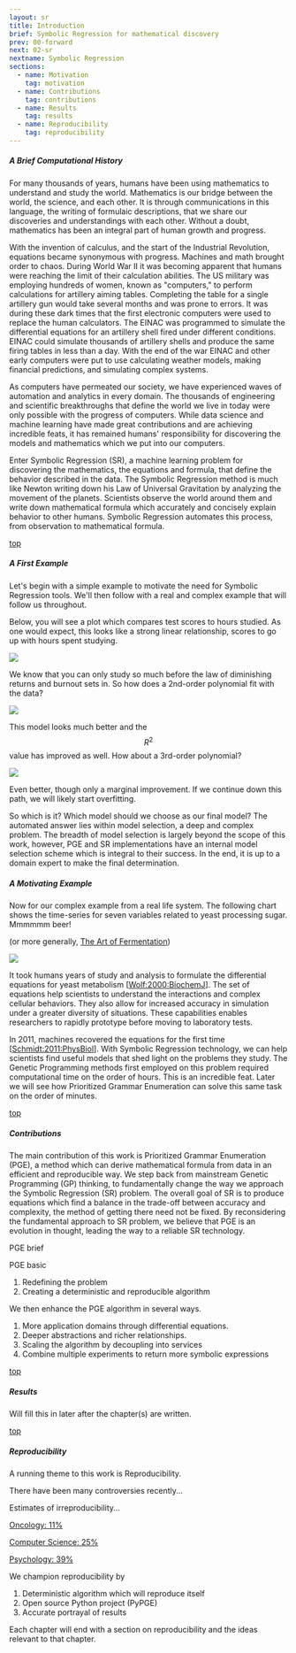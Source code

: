 ```yaml
---
layout: sr
title: Introduction
brief: Symbolic Regression for mathematical discovery
prev: 00-forward
next: 02-sr
nextname: Symbolic Regression
sections:
  - name: Motivation
    tag: motivation
  - name: Contributions
    tag: contributions
  - name: Results
    tag: results
  - name: Reproducibility
    tag: reproducibility
---
```





##### A Brief Computational History

For many thousands of years,
humans have been using mathematics
to understand and study the world.
Mathematics is our bridge
between the world, the science, and each other.
It is through communications in this language,
the writing of formulaic descriptions,
that we share our discoveries and understandings
with each other.
Without a doubt, 
mathematics has been an integral
part of human growth and progress.

With the invention of calculus,
and the start of the Industrial Revolution,
equations became synonymous with progress.
Machines and math brought order to chaos.
During World War II
it was becoming apparent
that humans were reaching the limit of 
their calculation abilities.
The US military was employing hundreds
of women, known as "computers," to perform
calculations for artillery aiming tables.
Completing the table for a single artillery gun 
would take several months and was prone to errors.
It was during these dark times
that the first electronic computers were used
to replace the human calculators.
The EINAC was programmed to simulate the
differential equations for an 
artillery shell fired under different conditions.
EINAC could simulate thousands of artillery shells
and produce the same firing tables in less than a day.
With the end of the war EINAC and
other early computers were put
to use calculating weather models,
making financial predictions,
and simulating complex systems.

As computers have permeated our society,
we have experienced waves of automation
and analytics in every domain.
The thousands of engineering and scientific
breakthroughs that define the world we live in today
were only possible with the progress of computers.
While data science and machine learning
have made great contributions and are
achieving incredible feats,
it has remained humans'
responsibility for discovering
the models and mathematics 
which we put into our computers.

Enter Symbolic Regression (SR), 
a machine learning problem
for discovering the mathematics, 
the equations and formula,
that define the behavior
described in the data.
The Symbolic Regression method
is much like Newton writing down his
Law of Universal Gravitation
by analyzing the movement of the planets.
Scientists observe the world around them
and write down mathematical formula
which accurately and concisely
explain behavior to other humans.
Symbolic Regression automates this process,
from observation to mathematical formula.




<div id="motivation">
<a class="right" href="#top">top</a>
</div>


##### A First Example

Let's begin with a simple example
to motivate the need for 
Symbolic Regression tools.
We'll then follow with a
real and complex example 
that will follow us throughout.


Below, you will see a plot
which compares test scores
to hours studied.
As one would expect,
this looks like a strong linear relationship,
scores to go up with
hours spent studying.

<div>
<img class="responsive-img" src="/sr/img/intro/linreg-p1.png">
</div>

We know that you can only study so much
before the law of diminishing returns 
and burnout sets in.
So how does a 2nd-order polynomial
fit with the data?

<div>
<img class="responsive-img" src="/sr/img/intro/linreg-p2.png">
</div>

This model looks much better and the $$R^2$$ value has improved as well.
How about a 3rd-order polynomial?

<div>
<img class="responsive-img" src="/sr/img/intro/linreg-p3.png">
</div>

Even better, though only a marginal improvement.
If we continue down this path,
we will likely start overfitting.

So which is it? 
Which model should we choose as our final model?
The automated answer lies within model selection,
a deep and complex problem. 
The breadth of model selection
is largely beyond the scope of this work,
however,
PGE and SR implementations
have an internal model selection
scheme which is integral to their success.
In the end, it is up to a domain expert
to make the final determination.

##### A Motivating Example

Now for our complex example from a real life system.
The following chart shows the time-series for
seven variables related to yeast processing sugar.
Mmmmmm beer! 

(or more generally, 
[The Art of Fermentation](http://www.amazon.com/The-Art-Fermentation-Exploration-Essential-ebook/dp/B0083JQCF2))


<div>
<img class="responsive-img" src="/sr/img/intro/yeast.png">
</div>


It took humans years of study and analysis
to formulate the differential equations for
yeast metabolism 
[[Wolf:2000:BiochemJ](http://www.ncbi.nlm.nih.gov/pubmed/10702114)].
The set of equations 
help scientists to understand the
interactions and complex cellular behaviors.
They also
allow for increased accuracy in simulation
under a greater diversity of situations.
These capabilities
enables researchers to rapidly
prototype before moving to 
laboratory tests.

In 2011, machines recovered the equations
for the first time 
[[Schmidt:2011:PhysBiol](http://www.ncbi.nlm.nih.gov/pubmed/21832805)]. 
With Symbolic Regression technology,
we can help scientists find useful models
that shed light on the problems they study.
The Genetic Programming methods first employed
on this problem required computational time
on the order of hours.
This is an incredible feat.
Later we will see how 
Prioritized Grammar Enumeration
can solve this same task
on the order of minutes.












<div id="contributions">
<a class="right" href="#top">top</a>
</div>

##### Contributions

The main contribution of this work is 
Prioritized Grammar Enumeration (PGE),
a method which can derive
mathematical formula from data
in an efficient and reproducible way.
We step back from mainstream 
Genetic Programming (GP) thinking,
to fundamentally change the way we
approach the Symbolic Regression (SR) problem.
The overall goal of SR is to produce
equations which find a balance in the
trade-off between accuracy and complexity,
the method of getting there need 
not be fixed.
By reconsidering the fundamental approach to SR problem,
we believe that PGE is an evolution in thought,
leading the way to a reliable SR technology.


PGE brief

PGE basic

1. Redefining the problem
1. Creating a deterministic and reproducible algorithm


We then enhance the PGE algorithm
in several ways.

1. More application domains through differential equations.
1. Deeper abstractions and richer relationships.
1. Scaling the algorithm by decoupling into services
1. Combine multiple experiments to return more symbolic expressions




















<div id="results">
<a class="right" href="#top">top</a>
</div>

##### Results

Will fill this in later after the chapter(s) are written.



























<div id="reproducibility">
<a class="right" href="#top">top</a>
</div>


##### Reproducibility

A running theme to this work is Reproducibility.

There have been many controversies recently...


Estimates of irreproducibility...

[Oncology: 11%](http://www.nature.com/nature/journal/v483/n7391/full/483531a.html)

[Computer Science: 25%](http://reproducibility.cs.arizona.edu/tr.pdf)

[Psychology: 39%](http://www.sciencemag.org/content/349/6251/aac4716)





We champion reproducibility by

1. Deterministic algorithm which will reproduce itself
1. Open source Python project (PyPGE)
1. Accurate portrayal of results


Each chapter will end with a section on reproducibility
and the ideas relevant to that chapter.







